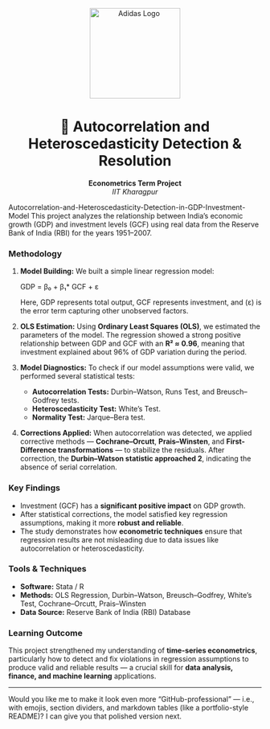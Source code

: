 <p align="center">
  <img src="https://cdn-icons-png.freepik.com/512/7532/7532680.png" alt="Adidas Logo" width="180"/>
</p>

<h1 align="center">🏢 Autocorrelation and Heteroscedasticity Detection & Resolution </h1>

<p align="center">
  <b> Econometrics Term Project</b><br>
  <i>IIT Kharagpur</i>
</p>
Autocorrelation-and-Heteroscedasticity-Detection-in-GDP-Investment-Model
This project analyzes the relationship between India’s economic growth (GDP) and investment levels (GCF) using real data from the Reserve Bank of India (RBI) for the years 1951–2007.


###  Methodology

1. **Model Building:**
   We built a simple linear regression model:

   GDP = β₀ + β₁* GCF + ε
   
   Here, GDP represents total output, GCF represents investment, and (ε) is the error term capturing other unobserved factors.

2. **OLS Estimation:**
   Using **Ordinary Least Squares (OLS)**, we estimated the parameters of the model.
   The regression showed a strong positive relationship between GDP and GCF with an **R² ≈ 0.96**, meaning that investment explained about 96% of GDP variation during the period.

3. **Model Diagnostics:**
   To check if our model assumptions were valid, we performed several statistical tests:

   * **Autocorrelation Tests:** Durbin–Watson, Runs Test, and Breusch–Godfrey tests.
   * **Heteroscedasticity Test:** White’s Test.
   * **Normality Test:** Jarque–Bera test.

4. **Corrections Applied:**
   When autocorrelation was detected, we applied corrective methods — **Cochrane–Orcutt**, **Prais–Winsten**, and **First-Difference transformations** — to stabilize the residuals.
   After correction, the **Durbin–Watson statistic approached 2**, indicating the absence of serial correlation.

###  Key Findings

* Investment (GCF) has a **significant positive impact** on GDP growth.
* After statistical corrections, the model satisfied key regression assumptions, making it more **robust and reliable**.
* The study demonstrates how **econometric techniques** ensure that regression results are not misleading due to data issues like autocorrelation or heteroscedasticity.

###  Tools & Techniques

* **Software:** Stata / R
* **Methods:** OLS Regression, Durbin–Watson, Breusch–Godfrey, White’s Test, Cochrane–Orcutt, Prais–Winsten
* **Data Source:** Reserve Bank of India (RBI) Database

###  Learning Outcome

This project strengthened my understanding of **time-series econometrics**, particularly how to detect and fix violations in regression assumptions to produce valid and reliable results — a crucial skill for **data analysis, finance, and machine learning** applications.

---

Would you like me to make it look even more “GitHub-professional” — i.e., with emojis, section dividers, and markdown tables (like a portfolio-style README)?
I can give you that polished version next.
